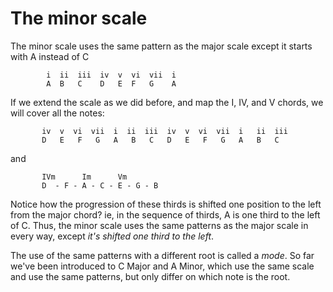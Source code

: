 # The minor scale

The minor scale uses the same pattern as the major scale except it starts with A instead of C

```
        i  ii  iii  iv  v  vi  vii  i
        A  B   C    D   E  F   G    A
```

If we extend the scale as we did before, and map the I, IV, and V chords, we will cover all the notes:

```
       iv  v  vi  vii  i  ii  iii  iv  v  vi  vii  i   ii  iii
       D   E   F   G   A   B   C   D   E   F   G   A   B   C   
```
and
```
       IVm      Im      Vm
       D  - F - A - C - E - G - B
```

Notice how the progression of these thirds is shifted one position to the left from the major chord?
ie, in the sequence of thirds, A is one third to the left of C.  Thus, the minor scale uses the same
patterns as the major scale in every way, except _it's shifted one third to the left_.

The use of the same patterns with a different root is called a _mode_.  So far we've been introduced
to C Major and A Minor, which use the same scale and use the same patterns, but only differ on which
note is the root.
